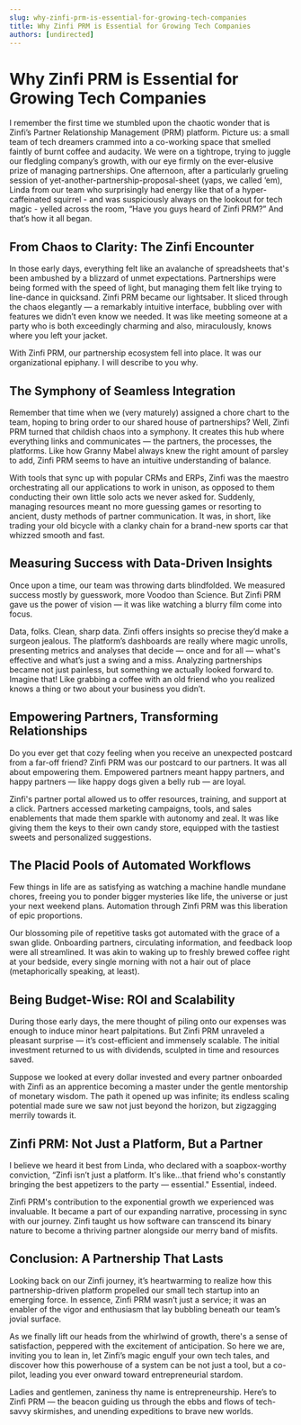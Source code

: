 ```yaml
---
slug: why-zinfi-prm-is-essential-for-growing-tech-companies
title: Why Zinfi PRM is Essential for Growing Tech Companies
authors: [undirected]
---
```



# Why Zinfi PRM is Essential for Growing Tech Companies

I remember the first time we stumbled upon the chaotic wonder that is Zinfi’s Partner Relationship Management (PRM) platform. Picture us: a small team of tech dreamers crammed into a co-working space that smelled faintly of burnt coffee and audacity. We were on a tightrope, trying to juggle our fledgling company’s growth, with our eye firmly on the ever-elusive prize of managing partnerships. One afternoon, after a particularly grueling session of yet-another-partnership-proposal-sheet (yaps, we called ‘em), Linda from our team who surprisingly had energy like that of a hyper-caffeinated squirrel - and was suspiciously always on the lookout for tech magic - yelled across the room, “Have you guys heard of Zinfi PRM?” And that’s how it all began.

## From Chaos to Clarity: The Zinfi Encounter

In those early days, everything felt like an avalanche of spreadsheets that's been ambushed by a blizzard of unmet expectations. Partnerships were being formed with the speed of light, but managing them felt like trying to line-dance in quicksand. Zinfi PRM became our lightsaber. It sliced through the chaos elegantly — a remarkably intuitive interface, bubbling over with features we didn’t even know we needed. It was like meeting someone at a party who is both exceedingly charming and also, miraculously, knows where you left your jacket.

With Zinfi PRM, our partnership ecosystem fell into place. It was our organizational epiphany. I will describe to you why.

## The Symphony of Seamless Integration

Remember that time when we (very maturely) assigned a chore chart to the team, hoping to bring order to our shared house of partnerships? Well, Zinfi PRM turned that childish chaos into a symphony. It creates this hub where everything links and communicates — the partners, the processes, the platforms. Like how Granny Mabel always knew the right amount of parsley to add, Zinfi PRM seems to have an intuitive understanding of balance.

With tools that sync up with popular CRMs and ERPs, Zinfi was the maestro orchestrating all our applications to work in unison, as opposed to them conducting their own little solo acts we never asked for. Suddenly, managing resources meant no more guessing games or resorting to ancient, dusty methods of partner communication. It was, in short, like trading your old bicycle with a clanky chain for a brand-new sports car that whizzed smooth and fast.

## Measuring Success with Data-Driven Insights

Once upon a time, our team was throwing darts blindfolded. We measured success mostly by guesswork, more Voodoo than Science. But Zinfi PRM gave us the power of vision — it was like watching a blurry film come into focus.

Data, folks. Clean, sharp data. Zinfi offers insights so precise they’d make a surgeon jealous. The platform’s dashboards are really where magic unrolls, presenting metrics and analyses that decide — once and for all — what's effective and what’s just a swing and a miss. Analyzing partnerships became not just painless, but something we actually looked forward to. Imagine that! Like grabbing a coffee with an old friend who you realized knows a thing or two about your business you didn’t.

## Empowering Partners, Transforming Relationships

Do you ever get that cozy feeling when you receive an unexpected postcard from a far-off friend? Zinfi PRM was our postcard to our partners. It was all about empowering them. Empowered partners meant happy partners, and happy partners — like happy dogs given a belly rub — are loyal.

Zinfi's partner portal allowed us to offer resources, training, and support at a click. Partners accessed marketing campaigns, tools, and sales enablements that made them sparkle with autonomy and zeal. It was like giving them the keys to their own candy store, equipped with the tastiest sweets and personalized suggestions.

## The Placid Pools of Automated Workflows

Few things in life are as satisfying as watching a machine handle mundane chores, freeing you to ponder bigger mysteries like life, the universe or just your next weekend plans. Automation through Zinfi PRM was this liberation of epic proportions.

Our blossoming pile of repetitive tasks got automated with the grace of a swan glide. Onboarding partners, circulating information, and feedback loop were all streamlined. It was akin to waking up to freshly brewed coffee right at your bedside, every single morning with not a hair out of place (metaphorically speaking, at least).

## Being Budget-Wise: ROI and Scalability

During those early days, the mere thought of piling onto our expenses was enough to induce minor heart palpitations. But Zinfi PRM unraveled a pleasant surprise — it’s cost-efficient and immensely scalable. The initial investment returned to us with dividends, sculpted in time and resources saved.

Suppose we looked at every dollar invested and every partner onboarded with Zinfi as an apprentice becoming a master under the gentle mentorship of monetary wisdom. The path it opened up was infinite; its endless scaling potential made sure we saw not just beyond the horizon, but zigzagging merrily towards it.

## Zinfi PRM: Not Just a Platform, But a Partner

I believe we heard it best from Linda, who declared with a soapbox-worthy conviction, “Zinfi isn’t just a platform. It's like...that friend who's constantly bringing the best appetizers to the party — essential." Essential, indeed.

Zinfi PRM's contribution to the exponential growth we experienced was invaluable. It became a part of our expanding narrative, processing in sync with our journey. Zinfi taught us how software can transcend its binary nature to become a thriving partner alongside our merry band of misfits.

## Conclusion: A Partnership That Lasts

Looking back on our Zinfi journey, it’s heartwarming to realize how this partnership-driven platform propelled our small tech startup into an emerging force. In essence, Zinfi PRM wasn’t just a service; it was an enabler of the vigor and enthusiasm that lay bubbling beneath our team’s jovial surface.

As we finally lift our heads from the whirlwind of growth, there's a sense of satisfaction, peppered with the excitement of anticipation. So here we are, inviting you to lean in, let Zinfi’s magic engulf your own tech tales, and discover how this powerhouse of a system can be not just a tool, but a co-pilot, leading you ever onward toward entrepreneurial stardom. 

Ladies and gentlemen, zaniness thy name is entrepreneurship. Here’s to Zinfi PRM — the beacon guiding us through the ebbs and flows of tech-savvy skirmishes, and unending expeditions to brave new worlds.
